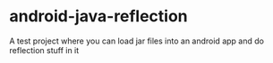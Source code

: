 # android-java-reflection
A test project where you can load jar files into an android app and do reflection stuff in it
